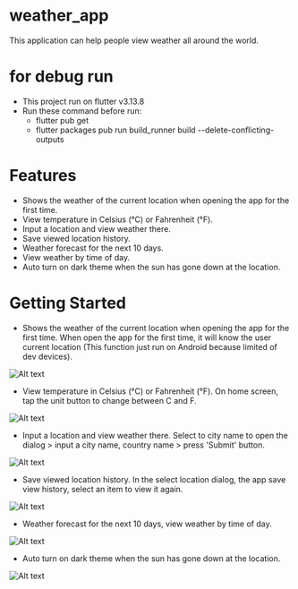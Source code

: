 # weather_app
This application can help people view weather all around the world.
# for debug run
- This project run on flutter v3.13.8
- Run these command before run:
    + flutter pub get
    + flutter packages pub run build_runner build --delete-conflicting-outputs
# Features
- Shows the weather of the current location when opening the app for the first time.
- View temperature in Celsius (°C) or Fahrenheit (°F).
- Input a location and view weather there.
- Save viewed location history.
- Weather forecast for the next 10 days.
- View weather by time of day.
- Auto turn on dark theme when the sun has gone down at the location.

# Getting Started
- Shows the weather of the current location when opening the app for the first time.
When open the app for the first time, it will know the user current location
(This function just run on Android because limited of dev devices).

![Alt text](home_screen.png)

- View temperature in Celsius (°C) or Fahrenheit (°F).
On home screen, tap the unit button to change between C and F.

![Alt text](change_unit.png)

- Input a location and view weather there.
Select to city name to open the dialog > input a city name, country name > press 'Submit' button.

![Alt text](input.png)

- Save viewed location history.
In the select location dialog, the app save view history, select an item to view it again.

![Alt text](history.png)

- Weather forecast for the next 10 days, view weather by time of day.

![Alt text](forecast.png)

- Auto turn on dark theme when the sun has gone down at the location.

![Alt text](dark_theme.png)